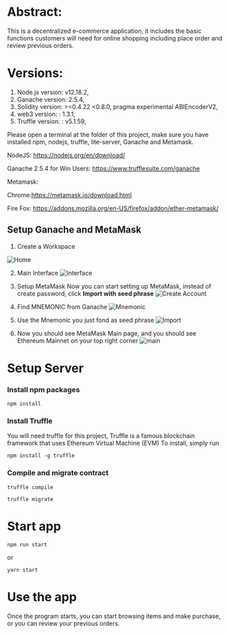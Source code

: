 # Abstract:

This is a decentralized e-commerce application, it includes the basic functions customers will need for online shopping including place order and review previous orders.

# Versions:

1. Node.js version: v12.18.2,
2. Ganache version: 2.5.4,
3. Solidity version: >=0.4.22 <0.8.0, pragma experimental ABIEncoderV2,
4. web3 version: : 1.3.1,
5. Truffle version: : v5.1.59,

Please open a terminal at the folder of this project, make sure you have installed npm, nodejs, truffle, lite-server, Ganache and Metamask.

NodeJS: https://nodejs.org/en/download/

Ganache 2.5.4 for Win Users: https://www.trufflesuite.com/ganache

Metamask:

Chrome:https://metamask.io/download.html

Fire Fox: https://addons.mozilla.org/en-US/firefox/addon/ether-metamask/

## Setup Ganache and MetaMask

1. Create a Workspace

![Home](https://raw.githubusercontent.com/jackychencw/ethershop/main/imgs/ganache-home-empty.png)

2. Main Interface
   ![Interface](https://raw.githubusercontent.com/jackychencw/ethershop/main/imgs/ganache-accounts.png)

3. Setup MetaMask
   Now you can start setting up MetaMask, instead of create password, click **Import with seed phrase**
   ![Create Account](https://raw.githubusercontent.com/jackychencw/ethershop/main/imgs/metamask-create-password.png)
4. Find MNEMONIC from Ganache
   ![Mnemonic](https://raw.githubusercontent.com/jackychencw/ethershop/main/imgs/mnemonic.png)
5. Use the Mnemonic you just fond as seed phrase
   ![Import](https://raw.githubusercontent.com/jackychencw/ethershop/main/imgs/metamask_import_account.png)
6. Now you should see MetaMask Main page, and you should see Ethereum Mainnet on your top right corner
   ![main](https://raw.githubusercontent.com/jackychencw/ethershop/main/imgs/metamask_main.png)

# Setup Server

### Install npm packages

```
npm install
```

### Install Truffle

You will need truffle for this project, Truffle is a famous blockchain framework that uses Ethereum Virtual Machine (EVM)
To install, simply run

```
npm install -g truffle
```

### Compile and migrate contract

```
truffle compile

truffle migrate
```

# Start app

```
npm run start
```

or

```
yarn start
```

# Use the app

Once the program starts, you can start browsing items and make purchase, or you can review your previous orders.
